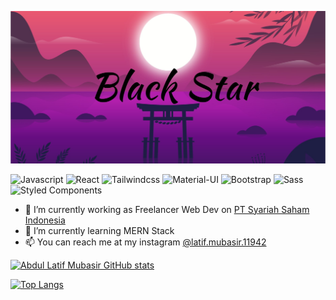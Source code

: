 <!--
**BJ-stack-art/bj-stack-art** is a ✨ _special_ ✨ repository because its `README.md` (this file) appears on your GitHub profile.

Here are some ideas to get you started:

- 🔭 I’m currently working on ...
- 🌱 I’m currently learning ...
- 👯 I’m looking to collaborate on ...
- 🤔 I’m looking for help with ...
- 💬 Ask me about ...
- 📫 How to reach me: ...
- 😄 Pronouns: ...
- ⚡ Fun fact: ...
-->

![Header Image](https://raw.githubusercontent.com/BJ-stack-art/bj-stack-art/main/dusk-background.jpg)

<p>
  <img alt="Javascript" src="https://img.shields.io/badge/javascript%20-%23323330.svg?&style=for-the-badge&logo=javascript&logoColor=%23F7DF1E" />
  <img alt="React" src="https://img.shields.io/badge/-React-45b8d8?style=for-the-badge&logo=react&logoColor=white" />
  <img alt="Tailwindcss" src="https://img.shields.io/badge/tailwindcss%20-%2338B2AC.svg?&style=for-the-badge&logo=tailwind-css&logoColor=white"/>
  <img alt="Material-UI" src="https://img.shields.io/badge/material%20ui%20-%230081CB.svg?&style=for-the-badge&logo=material-ui&logoColor=white"/>
  <img alt="Bootstrap" src="https://img.shields.io/badge/bootstrap%20-%23563D7C.svg?&style=for-the-badge&logo=bootstrap&logoColor=white"/>
  <img alt="Sass" src="https://img.shields.io/badge/-Sass-CC6699?style=for-the-badge&logo=sass&logoColor=white" />
  <img alt="Styled Components" src="https://img.shields.io/badge/-Styled_Components-db7092?style=for-the-badge&logo=styled-components&logoColor=white" />
</p>


  - 🔭 I’m currently working as Freelancer Web Dev on <a href="https://syariahsaham.id">PT Syariah Saham Indonesia</a>
  - 🌱 I’m currently learning MERN Stack
  - 📫 You can reach me at my instagram [@latif.mubasir.11942](https://www.instagram.com/latif.mubasir.11942/)


[![Abdul Latif Mubasir GitHub stats](https://github-readme-stats.vercel.app/api?username=bj-stack-art&show_icons=true&theme=tokyonight&count_private=true)](https://github.com/bj-stack-art/github-readme-stats)

[![Top Langs](https://github-readme-stats.vercel.app/api/top-langs/?username=bj-stack-art&exclude_repo=github-readme-stats,bj-stack-art.github.io&layout=compact&count_private=true)](https://github.com/bj-stack-art/github-readme-stats)

